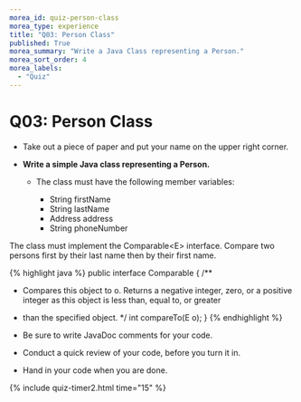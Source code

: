 ```yaml
---
morea_id: quiz-person-class
morea_type: experience
title: "Q03: Person Class"
published: True
morea_summary: "Write a Java Class representing a Person."
morea_sort_order: 4
morea_labels: 
  - "Quiz"
---
```


# Q03: Person Class

* Take out a piece of paper and put your name on the upper right corner.

* **Write a simple Java class representing a Person.**

  * The class must have the following member variables:

    * String firstName
    * String lastName
    * Address address
    * String phoneNumber

The class must implement the Comparable&lt;E&gt; interface. Compare two persons first by their last name then by their first name.

{% highlight java %}
public interface Comparable<E> {
  /**
   * Compares this object to o. Returns a negative integer, zero, or a positive integer as this object is less than, equal to, or greater
   * than the specified object.
   */
  int compareTo(E o);
}
{% endhighlight %}

  * Be sure to write JavaDoc comments for your code.

* Conduct a quick review of your code, before you turn it in.

* Hand in your code when you are done.

{% include quiz-timer2.html time="15" %}

